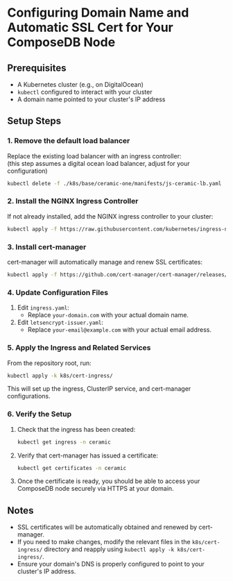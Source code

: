 # Configuring Domain Name and Automatic SSL Cert for Your ComposeDB Node

## Prerequisites
- A Kubernetes cluster (e.g., on DigitalOcean)
- `kubectl` configured to interact with your cluster
- A domain name pointed to your cluster's IP address

## Setup Steps

### 1. Remove the default load balancer
Replace the existing load balancer with an ingress controller:  
(this step assumes a digital ocean load balancer, adjust for your configuration)

```bash
kubectl delete -f ./k8s/base/ceramic-one/manifests/js-ceramic-lb.yaml
```

### 2. Install the NGINX Ingress Controller
If not already installed, add the NGINX ingress controller to your cluster:

```bash
kubectl apply -f https://raw.githubusercontent.com/kubernetes/ingress-nginx/controller-v1.8.2/deploy/static/provider/do/deploy.yaml
```

### 3. Install cert-manager
cert-manager will automatically manage and renew SSL certificates:

```bash
kubectl apply -f https://github.com/cert-manager/cert-manager/releases/download/v1.12.0/cert-manager.yaml
```

### 4. Update Configuration Files
1. Edit `ingress.yaml`:
   - Replace `your-domain.com` with your actual domain name.
2. Edit `letsencrypt-issuer.yaml`:
   - Replace `your-email@example.com` with your actual email address.

### 5. Apply the Ingress and Related Services
From the repository root, run:

```bash
kubectl apply -k k8s/cert-ingress/
```

This will set up the ingress, ClusterIP service, and cert-manager configurations.

### 6. Verify the Setup
1. Check that the ingress has been created:
   ```bash
   kubectl get ingress -n ceramic
   ```
2. Verify that cert-manager has issued a certificate:
   ```bash
   kubectl get certificates -n ceramic
   ```
3. Once the certificate is ready, you should be able to access your ComposeDB node securely via HTTPS at your domain.

## Notes
- SSL certificates will be automatically obtained and renewed by cert-manager.
- If you need to make changes, modify the relevant files in the `k8s/cert-ingress/` directory and reapply using `kubectl apply -k k8s/cert-ingress/`.
- Ensure your domain's DNS is properly configured to point to your cluster's IP address.
